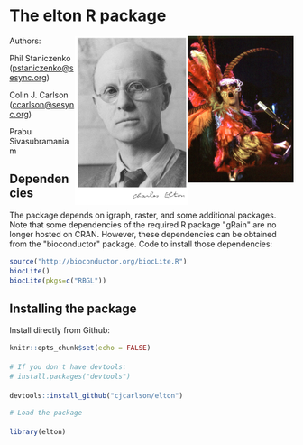# The elton R package

<img align="right" src="elton 2.jpg" height="260"/>

<img align="right" src="elton.jpg" height="300"/>

Authors: 

Phil Staniczenko (pstaniczenko@sesync.org)

Colin J. Carlson (ccarlson@sesync.org)

Prabu Sivasubramaniam

Dependencies
----------------------

The package depends on igraph, raster, and some additional packages. Note that some dependencies of the required R package "gRain" are no longer hosted on CRAN. However, these dependencies can be obtained from the "bioconductor" package. Code to install those dependencies:

``` r 
source("http://bioconductor.org/biocLite.R") 
biocLite() 
biocLite(pkgs=c("RBGL"))
``` 

Installing the package
----------------------

Install directly from Github:

``` r
knitr::opts_chunk$set(echo = FALSE)

# If you don't have devtools:
# install.packages("devtools")

devtools::install_github("cjcarlson/elton")
```

``` r
# Load the package

library(elton)
```
